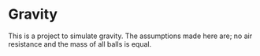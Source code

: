 # Gravity
This is a project to simulate gravity. The assumptions made here are; no air resistance and the mass of all balls is equal.
